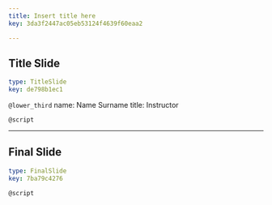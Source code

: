 ```yaml
---
title: Insert title here
key: 3da3f2447ac05eb53124f4639f60eaa2

---
```

## Title Slide

```yaml
type: TitleSlide
key: de798b1ec1
```





`@lower_third`
name: Name Surname
title: Instructor

`@script`




---
## Final Slide

```yaml
type: FinalSlide
key: 7ba79c4276
```






`@script`



